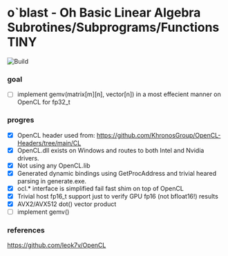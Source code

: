 # o`blast - Oh Basic Linear Algebra Subrotines/Subprograms/Functions TINY

![Build](https://github.com/leok7v/oblast/workflows/build-on-push/badge.svg)

### goal

- [ ] implement gemv(matrix[m][n], vector[n]) in a most effecient manner on OpenCL for fp32_t

### progres

- [x] OpenCL header used from: 
   https://github.com/KhronosGroup/OpenCL-Headers/tree/main/CL
- [x] OpenCL.dll exists on Windows and routes to both Intel and Nvidia drivers.
- [x] Not using any OpenCL.lib
- [x] Generated dynamic bindings using GetProcAddress and trivial heared parsing in generate.exe.
- [x] ocl.* interface is simplified fail fast shim on top of OpenCL
- [x] Trivial host fp16_t support just to verify GPU fp16 (not bfloat16!) results
- [x] AVX2/AVX512 dot() vector product
- [ ] implement gemv()

### references

https://github.com/leok7v/OpenCL
